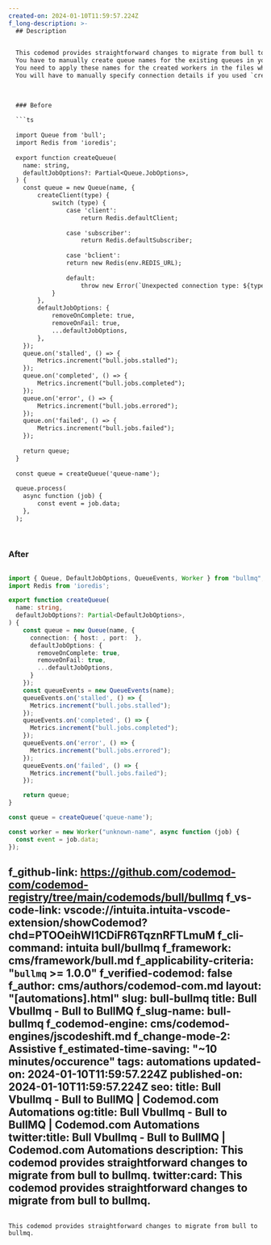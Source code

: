 ```yaml
---
created-on: 2024-01-10T11:59:57.224Z
f_long-description: >-
  ## Description
  

  This codemod provides straightforward changes to migrate from bull to bullmq.
  You have to manually create queue names for the existing queues in your application.
  You need to apply these names for the created workers in the files which previously used .process().
  You will have to manually specify connection details if you used `createClient` method on `new Queue()` options before. Connection details should now also be specified for and `Worker` classes.
  

  
  ### Before
  
  ```ts
  
  import Queue from 'bull';
  import Redis from 'ioredis';
  
  export function createQueue(
  	name: string,
  	defaultJobOptions?: Partial<Queue.JobOptions>,
  ) {
  	const queue = new Queue(name, {
  		createClient(type) {
  			switch (type) {
  				case 'client':
  					return Redis.defaultClient;
  
  				case 'subscriber':
  					return Redis.defaultSubscriber;
  
  				case 'bclient':
  			    return new Redis(env.REDIS_URL);
  
  				default:
  					throw new Error(`Unexpected connection type: ${type}`);
  			}
  		},
  		defaultJobOptions: {
  			removeOnComplete: true,
  			removeOnFail: true,
  			...defaultJobOptions,
  		},
  	});
  	queue.on('stalled', () => {
  		Metrics.increment("bull.jobs.stalled");
  	});
  	queue.on('completed', () => {
  		Metrics.increment("bull.jobs.completed");
  	});
  	queue.on('error', () => {
  		Metrics.increment("bull.jobs.errored");
  	});
  	queue.on('failed', () => {
  		Metrics.increment("bull.jobs.failed");
  	});
  
  	return queue;
  }
  
  const queue = createQueue('queue-name');
  
  queue.process(
  	async function (job) {
  		const event = job.data;
  	},
  );
  
  
  ```
  
  ### After
  
  ```ts
  
  import { Queue, DefaultJobOptions, QueueEvents, Worker } from "bullmq";
  import Redis from 'ioredis';
  
  export function createQueue(
    name: string,
    defaultJobOptions?: Partial<DefaultJobOptions>,
  ) {
      const queue = new Queue(name, {
        connection: { host: , port:  },
        defaultJobOptions: {
          removeOnComplete: true,
          removeOnFail: true,
          ...defaultJobOptions,
        }
      });
      const queueEvents = new QueueEvents(name);
      queueEvents.on('stalled', () => {
        Metrics.increment("bull.jobs.stalled");
      });
      queueEvents.on('completed', () => {
        Metrics.increment("bull.jobs.completed");
      });
      queueEvents.on('error', () => {
        Metrics.increment("bull.jobs.errored");
      });
      queueEvents.on('failed', () => {
        Metrics.increment("bull.jobs.failed");
      });
  
      return queue;
  }
  
  const queue = createQueue('queue-name');
  
  const worker = new Worker("unknown-name", async function (job) {
    const event = job.data;
  });
  
  ```
f_github-link: https://github.com/codemod-com/codemod-registry/tree/main/codemods/bull/bullmq
f_vs-code-link: vscode://intuita.intuita-vscode-extension/showCodemod?chd=PTOOeihWI1CDiFR6TqznRFTLmuM
f_cli-command: intuita bull/bullmq
f_framework: cms/framework/bull.md
f_applicability-criteria: "`bullmq` >= 1.0.0"
f_verified-codemod: false
f_author: cms/authors/codemod-com.md
layout: "[automations].html"
slug: bull-bullmq
title: Bull Vbullmq - Bull to BullMQ
f_slug-name: bull-bullmq
f_codemod-engine: cms/codemod-engines/jscodeshift.md
f_change-mode-2: Assistive
f_estimated-time-saving: "~10 minutes/occurence"
tags: automations
updated-on: 2024-01-10T11:59:57.224Z
published-on: 2024-01-10T11:59:57.224Z
seo:
  title: Bull Vbullmq - Bull to BullMQ | Codemod.com Automations
  og:title: Bull Vbullmq - Bull to BullMQ | Codemod.com Automations
  twitter:title: Bull Vbullmq - Bull to BullMQ | Codemod.com Automations
  description: This codemod provides straightforward changes to migrate from bull to bullmq.
  twitter:card: This codemod provides straightforward changes to migrate from bull to bullmq.
---
```

This codemod provides straightforward changes to migrate from bull to bullmq.